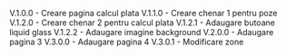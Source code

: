 V.1.0.0 - Creare pagina calcul plata 
V.1.1.0 - Creare chenar 1 pentru poze
V.1.2.0 - Creare chenar 2 pentru calcul plata
V.1.2.1 - Adaugare butoane liquid glass
V.1.2.2 - Adaugare imagine background
V.2.0.0 - Adaugare pagina 3
V.3.0.0 - Adaugare pagina 4
V.3.0.1 - Modificare zone

